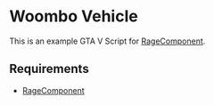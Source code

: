 Woombo Vehicle
============================
This is an example GTA V Script for [RageComponent](https://github.com/ranstar74/RageComponent).

## Requirements

* [RageComponent](https://github.com/ranstar74/RageComponent/)
